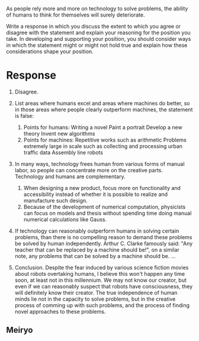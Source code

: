 As people rely more and more on technology to solve problems, the ability of humans to think for themselves will surely deteriorate.

Write a response in which you discuss the extent to which you agree or disagree with the statement and explain your reasoning for the position you take. In developing and supporting your position, you should consider ways in which the statement might or might not hold true and explain how these considerations shape your position.

Response
====

1. Disagree.

2. List areas where humans excel and areas where machines do better, so in those areas where people clearly outperform machines, the statement is false:
    1. Points for humans:
        Writing a novel
        Paint a portrait
        Develop a new theory
        Invent new algorithms
    2. Points for machines:
        Repetitive works such as arithmetic
        Problems extremely large in scale such as collecting and processing urban traffic data
        Assembly line robots

3. In many ways, technology frees human from various forms of manual labor, so people can concentrate more on the creative parts. Technology and humans are complementary.
    1. When designing a new product, focus more on functionality and accessibility instead of whether it is possible to realize and manufacture such design.
    2. Because of the development of numerical computation, physicists can focus on models and thesis without spending time doing manual numerical calculations like Gauss.

4. If technology can reasonably outperform humans in solving certain problems, than there is no compelling reason to demand these problems be solved by human independently. Arthur C. Clarke famously said: "Any teacher that can be replaced by a machine should be!", on a similar note, any problems that can be solved by a machine should be. ...

5. Conclusion. Despite the fear induced by various science fiction movies about robots overtaking humans, I believe this won't happen any time soon, at least not in this millennium. We may not know our creator, but even if we can reasonably suspect that robots have consciousness, they will definitely know their creator. The true independence of human minds lie not in the capacity to solve problems, but in the creative process of comming up with such problems, and the process of finding novel approaches to these problems.

Meiryo
------
